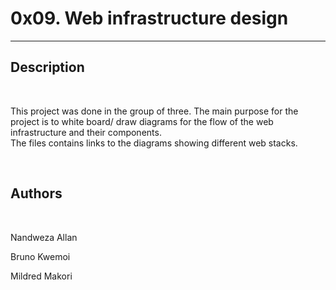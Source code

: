 <h1>0x09. Web infrastructure design</h1>
<hr>
<h2>Description</h2>
<br>
<p>This project was done in the group of three. The main purpose for the project is to white board/ draw diagrams for the flow of the web infrastructure and their components.<br>The files contains links to the diagrams showing different web stacks.</p>
<br>
<h2>Authors</h2>
<br>
<p>Nandweza Allan</p>
<p>Bruno Kwemoi</p>
<p>Mildred Makori</p>


